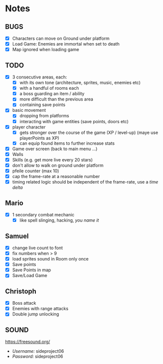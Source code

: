 # Notes

## BUGS

- [x] Characters can move on Ground under platform
- [x] Load Game: Enemies are immortal when set to death
- [X] Map ignored when loading game

## TODO

- [x] 3 consecutive areas, each:
    - [x] with its own tone (architecture, sprites, music, enemies etc)
    - [x] with a handful of rooms each
    - [x] a boss guarding an item / ability
    - [x] more difficult than the previous area
    - [x] containing save points
- [x] basic movement
    - [x] dropping from platforms
    - [x] interacting with game entities (save points, doors etc)
- [x] player character
    - [x] gets stronger over the course of the game (XP / level-up) (maye use playerPoints as XP)
    - [x] can equip found items to further increase stats
- [x] Game over screen (back to main menu ...)
- [x] Walls
- [x] Skills (e.g. get more live every 20 stars)
- [x] don't allow to walk on ground under platform
- [x] pfeile counter (max 10)
- [x] cap the frame-rate at a reasonable number
- [x] timing related logic should be independent of the frame-rate, use a *time delta*

## Mario
- [X] 1 secondary combat mechanic
    - [X] like spell slinging, hacking, *you name it*

## Samuel
- [X] change live count to font
- [X] fix numbers when > 9
- [X] load sprites sound in Room only once
- [X] Save points
- [X] Save Points in map
- [X] Save/Load Game

## Christoph
- [x] Boss attack
- [x] Enemies with range attacks
- [x] Double jump unlocking

## SOUND
https://freesound.org/

- *Username:* sideproject06
- *Password:* sideproject06

